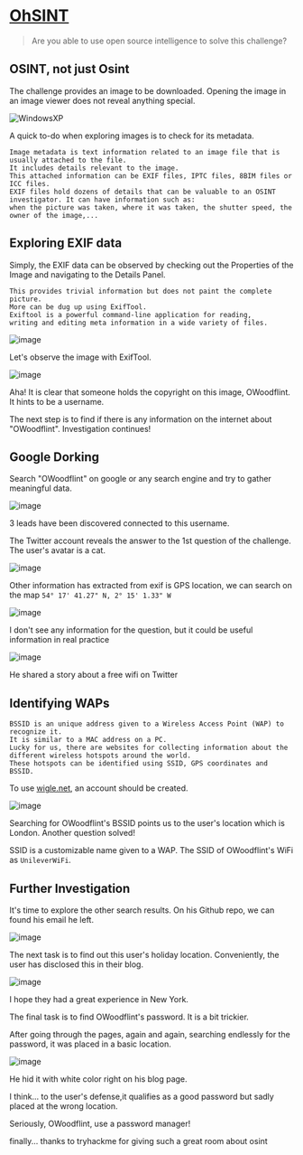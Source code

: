 # [OhSINT](https://tryhackme.com/room/ohsint)
> Are you able to use open source intelligence to solve this challenge?

## OSINT, not just Osint

The challenge provides an image to be downloaded. Opening the image in an image viewer does not reveal anything special.

![WindowsXP](https://user-images.githubusercontent.com/90561566/184367655-fcb261e8-ca27-4ff2-8899-19fe0126e4ce.jpg)

A quick to-do when exploring images is to check for its metadata.

```
Image metadata is text information related to an image file that is usually attached to the file.
It includes details relevant to the image.
This attached information can be EXIF files, IPTC files, 8BIM files or ICC files.
EXIF files hold dozens of details that can be valuable to an OSINT investigator. It can have information such as:
when the picture was taken, where it was taken, the shutter speed, the owner of the image,...
```

## Exploring EXIF data

Simply, the EXIF data can be observed by checking out the Properties of the Image and navigating to the Details Panel.

```
This provides trivial information but does not paint the complete picture.
More can be dug up using ExifTool.
Exiftool is a powerful command-line application for reading,
writing and editing meta information in a wide variety of files.
```

![image](https://user-images.githubusercontent.com/90561566/184367577-eb8797fe-e3dc-4f04-9b4a-b16a565eab80.png)

Let's observe the image with ExifTool.

![image](https://user-images.githubusercontent.com/90561566/184367783-70e34858-bb50-4fbb-a265-1ab8cb08227d.png)

Aha! It is clear that someone holds the copyright on this image, OWoodflint. It hints to be a username.

The next step is to find if there is any information on the internet about "OWoodflint". Investigation continues!

## Google Dorking

Search "OWoodflint" on google or any search engine and try to gather meaningful data.

![image](https://user-images.githubusercontent.com/90561566/184368080-fe1c2b9f-abc7-48b3-8a57-2055a49ec4ae.png)

3 leads have been discovered connected to this username.

The Twitter account reveals the answer to the 1st question of the challenge. The user's avatar is a cat.

![image](https://user-images.githubusercontent.com/90561566/184368148-1f1bf27f-02d4-43a9-a3d0-bd3154667a01.png)

Other information has extracted from exif is GPS location, we can search on the map `54° 17' 41.27" N, 2° 15' 1.33" W`

![image](https://user-images.githubusercontent.com/90561566/184368771-c1294b78-e112-4728-8a9d-f715c61d3035.png)

I don't see any information for the question, but it could be useful information in real practice

![image](https://user-images.githubusercontent.com/90561566/184369137-6d8254ba-bee1-432c-93ca-bf57094919fa.png)

He shared a story about a free wifi on Twitter

## Identifying WAPs

```
BSSID is an unique address given to a Wireless Access Point (WAP) to recognize it.
It is similar to a MAC address on a PC.
Lucky for us, there are websites for collecting information about the different wireless hotspots around the world.
These hotspots can be identified using SSID, GPS coordinates and BSSID.
```

To use [wigle.net](https://wigle.net/), an account should be created.

![image](https://user-images.githubusercontent.com/90561566/184370245-c443c26e-0320-4bdf-b985-3f9036c3ce53.png)

Searching for OWoodflint's BSSID points us to the user's location which is London. Another question solved!

SSID is a customizable name given to a WAP. The SSID of OWoodflint's WiFi as `UnileverWiFi`.

## Further Investigation

It's time to explore the other search results. On his Github repo, we can found his email he left.

![image](https://user-images.githubusercontent.com/90561566/184370722-3af725f9-ef61-4ff8-959c-c88c67051d73.png)

The next task is to find out this user's holiday location. Conveniently, the user has disclosed this in their blog.

![image](https://user-images.githubusercontent.com/90561566/184370814-ed63292d-9a19-46c2-af78-c1768055cb80.png)

I hope they had a great experience in New York.

The final task is to find OWoodflint's password. It is a bit trickier.

After going through the pages, again and again, searching endlessly for the password, it was placed in a basic location.

![image](https://user-images.githubusercontent.com/90561566/184371591-67e9df70-077c-4ec9-a1fa-fab7d95a0307.png)

He hid it with white color right on his blog page.

I think... to the user's defense,it qualifies as a good password but sadly placed at the wrong location.

Seriously, OWoodflint, use a password manager!

finally... thanks to tryhackme for giving such a great room about osint

